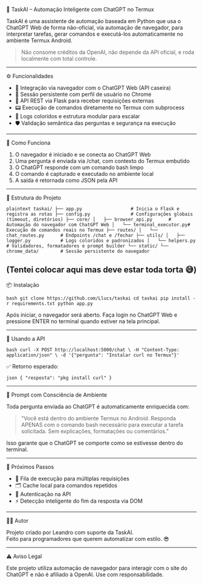 🧠 TaskAI – Automação Inteligente com ChatGPT no Termux

TaskAI é uma assistente de automação baseada em Python que usa o ChatGPT Web de forma não-oficial, via automação de navegador, para interpretar tarefas, gerar comandos e executá-los automaticamente no ambiente Termux Android.

> Não consome créditos da OpenAI, não depende da API oficial, e roda localmente com total controle.

---

⚙️ Funcionalidades

- 🤖 Integração via navegador com o ChatGPT Web (API caseira)
- 🔐 Sessão persistente com perfil de usuário no Chrome
- 📡 API REST via Flask para receber requisições externas
- 📟 Execução de comandos diretamente no Termux com subprocess
- 🧩 Logs coloridos e estrutura modular para escalar
- 🛡️ Validação semântica das perguntas e segurança na execução

---

🚀 Como Funciona

1. O navegador é iniciado e se conecta ao ChatGPT Web
2. Uma pergunta é enviada via /chat, com contexto do Termux embutido
3. O ChatGPT responde com um comando bash limpo
4. O comando é capturado e executado no ambiente local
5. A saída é retornada como JSON pela API

---

📁 Estrutura do Projeto

`plaintext
taskai/
├── app.py                  # Inicia o Flask e registra as rotas
├── config.py               # Configurações globais (timeout, diretórios)
├── core/
│   ├── browser_api.py      # Automação do navegador com ChatGPT Web
│   └── terminal_executor.py# Execução de comandos reais no Termux
├── routes/
│   └── chat_routes.py      # Endpoints /chat e /fechar
├── utils/
│   ├── logger.py           # Logs coloridos e padronizados
│   └── helpers.py          # Validadores, formatadores e prompt builder
└── static/
    └── chrome_data/        # Sessão persistente do navegador
`

(Tentei colocar aqui mas deve estar toda torta 😅)
---

📦 Instalação

`bash
git clone https://github.com/Llucs/taskai
cd taskai
pip install -r requirements.txt
python app.py
`

Após iniciar, o navegador será aberto. Faça login no ChatGPT Web e pressione ENTER no terminal quando estiver na tela principal.

---

📡 Usando a API

`bash
curl -X POST http://localhost:5000/chat \
     -H "Content-Type: application/json" \
     -d '{"pergunta": "Instalar curl no Termux"}'
`

✅ Retorno esperado:

`json
{
  "resposta": "pkg install curl"
}
`

---

🧠 Prompt com Consciência de Ambiente

Toda pergunta enviada ao ChatGPT é automaticamente enriquecida com:

> "Você está dentro do ambiente Termux no Android. Responda APENAS com o comando bash necessário para executar a tarefa solicitada. Sem explicações, formatações ou comentários."

Isso garante que o ChatGPT se comporte como se estivesse dentro do terminal.

---

📌 Próximos Passos

- 🧵 Fila de execução para múltiplas requisições
- 🗂️ Cache local para comandos repetidos
- 🔐 Autenticação na API
- ⚡ Detecção inteligente do fim da resposta via DOM

---

👨‍💻 Autor

Projeto criado por Leandro com suporte da TaskAI.  
Feito para programadores que querem automatizar com estilo. 😎

---

⚠️ Aviso Legal

Este projeto utiliza automação de navegador para interagir com o site do ChatGPT e não é afiliado à OpenAI. Use com responsabilidade.